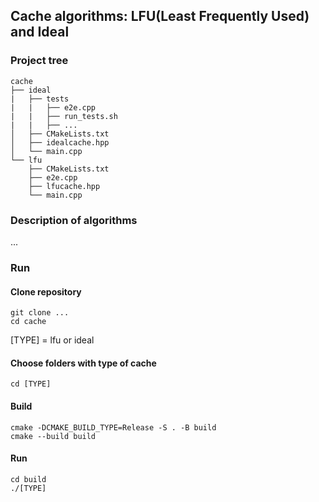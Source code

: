 ## Cache algorithms: LFU(Least Frequently Used) and Ideal 

### Project tree

```text
cache
├── ideal
|   ├── tests
|   |   ├── e2e.cpp
|   |   ├── run_tests.sh
|   |   ├── ...
│   ├── CMakeLists.txt
│   ├── idealcache.hpp
│   └── main.cpp
└── lfu
    ├── CMakeLists.txt
    ├── e2e.cpp
    ├── lfucache.hpp
    └── main.cpp
```
### Description of algorithms
...
### Run
#### Clone repository
```
git clone ...
cd cache
```
[TYPE] = lfu or ideal

#### Choose folders with type of cache 
```
cd [TYPE]
```
#### Build
```
cmake -DCMAKE_BUILD_TYPE=Release -S . -B build
cmake --build build
```
#### Run
```
cd build
./[TYPE]
```

